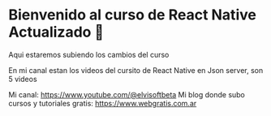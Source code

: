 # Bienvenido al curso de React Native Actualizado 👋

Aqui estaremos subiendo los cambios del curso

En mi canal estan los videos del cursito de React Native en Json server, son 5 videos

Mi canal: https://www.youtube.com/@elvisoftbeta
Mi blog donde subo cursos y tutoriales gratis: https://www.webgratis.com.ar 
